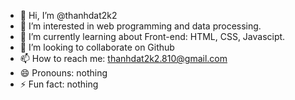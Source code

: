 - 👋 Hi, I’m @thanhdat2k2
- 👀 I’m interested in web programming and data processing.
- 🌱 I’m currently learning about Front-end: HTML, CSS, Javascipt.
- 💞️ I’m looking to collaborate on Github
- 📫 How to reach me: thanhdat2k2.810@gmail.com
- 😄 Pronouns: nothing
- ⚡ Fun fact: nothing

<!---
thanhdat2k2/thanhdat2k2 is a ✨ special ✨ repository because its `README.md` (this file) appears on your GitHub profile.
You can click the Preview link to take a look at your changes.
--->
